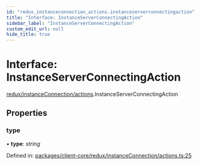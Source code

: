 ```yaml
---
id: "redux_instanceconnection_actions.instanceserverconnectingaction"
title: "Interface: InstanceServerConnectingAction"
sidebar_label: "InstanceServerConnectingAction"
custom_edit_url: null
hide_title: true
---
```


# Interface: InstanceServerConnectingAction

[redux/instanceConnection/actions](../modules/redux_instanceconnection_actions.md).InstanceServerConnectingAction

## Properties

### type

• **type**: *string*

Defined in: [packages/client-core/redux/instanceConnection/actions.ts:25](https://github.com/xr3ngine/xr3ngine/blob/66a84a950/packages/client-core/redux/instanceConnection/actions.ts#L25)
